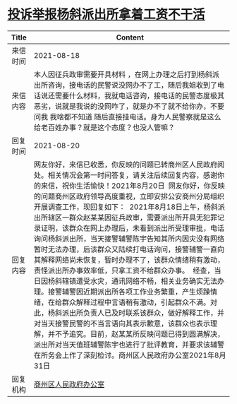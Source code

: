 # <a href="http://www.shangluo.gov.cn/zmhd/ldxxxx.jsp?urltype=leadermail.LeaderMailContentUrl&wbtreeid=1112&leadermailid=7690">投诉举报杨斜派出所拿着工资不干活</a>
|Title|Content|
|:---:|---|
|来信时间|2021-08-18|
|来信内容|本人因征兵政审需要开具材料 ，在网上办理之后打到杨斜派出所咨询，接电话的民警说没网办不了工，随后我姐收到了电话说还需要什么材料，我就电话咨询，接电话的民警态度极其恶劣，说就是我说的没网咋了，就是办不了就不给你办，不要问我 我啥都不知道 随后直接挂电话。身为人民警察就是这么给老百姓办事？就是这个态度？也没人管嘛？|
|回复时间|2021-08-20|
|回复内容|网友你好，来信已收悉，你反映的问题已转商州区人民政府阅处。相关情况会第一时间答复，请关注后续回复内容，感谢你的来信，祝你生活愉快！2021年8月20日  网友你好，你反映的问题商州区政府领导高度重视，立即安排公安商州分局组织开展调查工作，现回复如下：  2021年8月18日上午，杨斜派出所辖区一群众赵某某因征兵政审，需要派出所开具无犯罪记录证明，该群众在网上办理后，未看到派出所受理审批，电话询问杨斜派出所，当天接警辅警陈宇告知其所内因灾没有网络暂时无法办理，后该群众又陆续打电话询问，接警辅警一直向其解释网络尚未恢复，暂时办理不了，该群众情绪稍有激动，责怪派出所办事效率低，只拿工资不给群众办事。  经查，当日因杨斜辖镇遭受水灾，通讯网络不畅，相关业务确实无法办理。接警辅警因近期派出所各项工作业务繁重，产生烦躁情绪，在给群众解释过程中言语稍有激动，引起群众不满。对此，杨斜派出所负责人已及时联系该群众，做好解释工作，并对当天接警民警的不当言语向其表示歉意，该群众也表示理解，并不予追究。目前，赵某某所反映问题已得到圆满解决，派出所对当天值班辅警陈宇也进行了批评教育，并要求该辅警在所务会上作了深刻检讨。商州区人民政府办公室2021年8月31日|
|回复机构|<a href="../../categories/agencies/商州区人民政府办公室.md">商州区人民政府办公室</a>|
